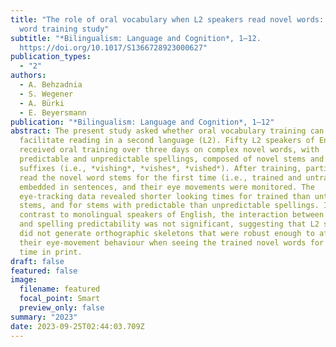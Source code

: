 ```yaml
---
title: "The role of oral vocabulary when L2 speakers read novel words: A complex
  word training study"
subtitle: "*Bilingualism: Language and Cognition*, 1–12.
  https://doi.org/10.1017/S1366728923000627"
publication_types:
  - "2"
authors:
  - A. Behzadnia
  - S. Wegener
  - A. Bürki
  - E. Beyersmann
publication: "*Bilingualism: Language and Cognition*, 1–12"
abstract: The present study asked whether oral vocabulary training can
  facilitate reading in a second language (L2). Fifty L2 speakers of English
  received oral training over three days on complex novel words, with
  predictable and unpredictable spellings, composed of novel stems and existing
  suffixes (i.e., *vishing*, *vishes*, *vished*). After training, participants
  read the novel word stems for the first time (i.e., trained and untrained),
  embedded in sentences, and their eye movements were monitored. The
  eye-tracking data revealed shorter looking times for trained than untrained
  stems, and for stems with predictable than unpredictable spellings. In
  contrast to monolingual speakers of English, the interaction between training
  and spelling predictability was not significant, suggesting that L2 speakers
  did not generate orthographic skeletons that were robust enough to affect
  their eye-movement behaviour when seeing the trained novel words for the first
  time in print.
draft: false
featured: false
image:
  filename: featured
  focal_point: Smart
  preview_only: false
summary: "2023"
date: 2023-09-25T02:44:03.709Z
---
```

